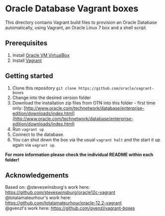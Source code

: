 # Oracle Database Vagrant boxes
This directory contains Vagrant build files to provision an Oracle Database automatically, using Vagrant, an Oracle Linux 7 box and a shell script.

## Prerequisites
1. Install [Oracle VM VirtualBox](https://www.virtualbox.org/wiki/Downloads)
2. Install [Vagrant](https://vagrantup.com/)

## Getting started
1. Clone this repository `git clone https://github.com/oracle/vagrant-boxes`
2. Change into the desired version folder
3. Download the installation zip files from OTN into this folder - first time only:
[http://www.oracle.com/technetwork/database/enterprise-edition/downloads/index.html](http://www.oracle.com/technetwork/database/enterprise-edition/downloads/index.html)
4. Run `vagrant up`
5. Connect to the database.
6. You can shut down the box via the usual `vagrant halt` and the start it up again via `vagrant up`.

**For more information please check the individual README within each folder!**

## Acknowledgements
Based on:
@steveswinsburg's work here: https://github.com/steveswinsburg/oracle12c-vagrant  
@totalamateurhour's work here: https://github.com/totalamateurhour/oracle-12.2-vagrant  
@gvenzl's work here: https://github.com/gvenzl/vagrant-boxes
